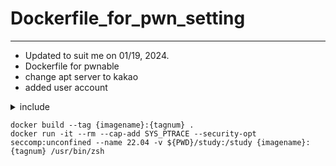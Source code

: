 # Dockerfile_for_pwn_setting
---
- Updated to suit me on 01/19, 2024.
- Dockerfile for pwnable
- change apt server to kakao
- added user account
<details>
<summary>include</summary>

- tmux
- oh-my-zsh
- pwntools
- ROPgadget
- one_gadget
- seccomp_tools
  - 18.04, 20.04, 22.04
- gef
  - 16.04
- scwuaptx/Pwngdb
  - 18.04, 20.04, 22.04
- patchelf
  - 16.04, 18.04
- pwninit
  - 20.04, 22.04

</details>

```
docker build --tag {imagename}:{tagnum} .
docker run -it --rm --cap-add SYS_PTRACE --security-opt seccomp:unconfined --name 22.04 -v ${PWD}/study:/study {imagename}:{tagnum} /usr/bin/zsh
```
